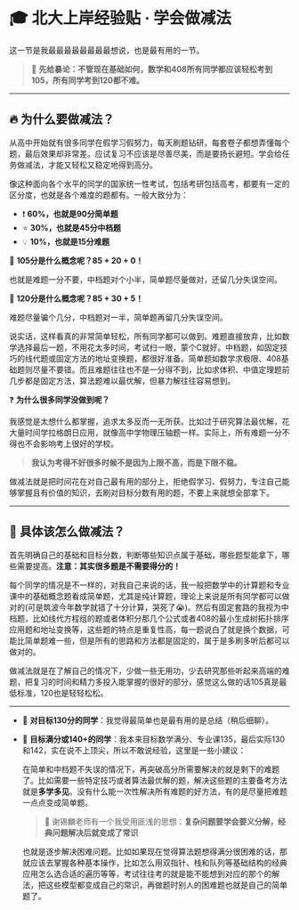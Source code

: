# 🎓 北大上岸经验贴 · 学会做减法

这一节是我最最最最最最最最想说，也是最有用的一节。

> 🚨 **先给暴论：不管现在基础如何，数学和408所有同学都应该轻松考到105，所有同学考到120都不难。**

---

## 🔥 为什么要做减法？

从高中开始就有很多同学在假学习假努力，每天刷题钻研，每套卷子都想弄懂每个题，最后效果却非常差。应试复习不应该是尽善尽美，而是要扬长避短。学会给任务做减法，才能又轻松又稳定地得到高分。

像这种面向各个水平的同学的国家统一性考试，包括考研包括高考，都要有一定的区分度，也就是各个难度的题都有。一般大致分为：

- ❗️ **60%，也就是90分简单题**
- ⭐️ **30%，也就是45分中档题**
- 💡 **10%，也就是15分难题**

🔖 **105分是什么概念呢？85 + 20 + 0！**

也就是难题一分不要，中档题对个小半，简单题尽量做对，还留几分失误空间。

🔖 **120分是什么概念呢？85 + 30 + 5！**

难题尽量骗个几分，中档题对一半，简单题再留几分失误空间。

说实话，这样看真的非常简单轻松，所有同学都可以做到。难题直接放弃，比如数学选择最后一题，不用花太多时间，考试扫一眼，蒙个C就好。中档题，如固定技巧的线代题或固定方法的地址变换题，都很好准备。简单题如数学求极限、408基础题则尽量不要错。而且难题往往也不是一分得不到，比如求体积、中值定理题前几步都是固定方法，算法题难以最优解，但暴力解往往容易想到。

❓ **为什么很多同学没做到呢？**

我感觉是太想什么都掌握，追求太多反而一无所获。比如过于研究算法最优解，花大量时间学拉格朗日应用，就像高中学物理压轴题一样。实际上，所有难题一分不得也不会影响考上很好的学校。

> **我认为考得不好很多时候不是因为上限不高，而是下限不稳。**

做减法就是把时间花在对自己最有用的部分上，拒绝假学习、假努力，专注自己能够掌握且有价值的知识，去刷对目标分数有用的题，不要上来就想全部拿下。

---

## 📌 具体该怎么做减法？

首先明确自己的基础和目标分数，判断哪些知识点属于基础，哪些题型能拿下，哪些需要提高。**注意：其实很多题是不需要得分的！**

每个同学的情况是不一样的，对我自己来说的话，我一般把数学中的计算题和专业课中的基础概念题看成简单题，尤其是纯计算题，理论上来说是所有同学都可以做对的(可是筑波今年数学就错了十分计算，哭死了😭)。然后有固定套路的我视为中档题，比如线代方程组的题或者体积分那几个公式或者408的最小生成树拓扑排序应用题和地址变换等，这些题的特点是重复性高，每一题说白了就是换个数据，可能比简单题难一些，但是所有的思路和方法都是固定的，属于是多刷多听后都可以做对的。

做减法就是在了解自己的情况下，少做一些无用功，少去研究那些听起来高端的难题，把复习的时间和精力多投入能掌握的很好的部分，感觉这么做的话105真是最低标准，120也是轻轻松松。

---

- 🎯 **对目标130分的同学**：我觉得最简单也是最有用的是总结（稍后细聊）。

- 🏅 **目标满分或140+的同学**：我本来目标数学满分、专业课135，最后实际130和142，实在说不上顶尖，所以不敢说经验，这里是一些小建议：
  
  在简单和中档题不失误的情况下，再突破高分所需要解决的就是剩下的难题了。比如需要一些特定技巧或者算法最优解的题，解决这些题的主要备考方法就是**多学多见**。没有什么能一次性解决所有难题的好方法，有的是尽量把难题一点点变成简单题。
  > 📖 谢锡麟老师有一个我受用匪浅的思想：**复杂问题要学会要义分解，经典问题解决后就变成了常识**

  也就是逐步解决困难问题。比如如果现在觉得算法题想得满分很困难的话，那就应该去掌握各种基本操作，比如怎么用双指针、栈和队列等基础结构的经典应用怎么选合适的遍历等等，考试往往考的就是能不能想到对应的那个的解法，把这些模型都变成自己的常识，再做题时别人的困难题也就是自己的简单题了。




